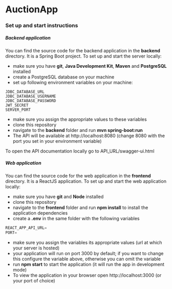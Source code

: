 # AuctionApp

### Set up and start instructions

##### Backend application
You can find the source code for the backend application in the **backend** directory. It is a Spring Boot project. To set up and start the server locally:

- make sure you have **git**, **Java Development Kit**, **Maven** and **PostgreSQL** installed
- create a PostgreSQL database on your machine 
- set up following environment variables on your machine:

```shell
JDBC_DATABASE_URL
JDBC_DATABASE_USERNAME
JDBC_DATABASE_PASSWORD
JWT_SECRET
SERVER_PORT
```
- make sure you assign the appropriate values to these variables
- clone this repository
- navigate to the **backend** folder and run **mvn spring-boot:run** 
- The API will be available at http://localhost:8080 (change 8080 with the port you set in your environment variable) 

To open the API documentation locally go to API_URL/swagger-ui.html

##### Web application
You can find the source code for the web application in the **frontend** directory. It is a ReactJS application. To set up and start the web application locally: 

- make sure you have **git** and **Node** installed 
- clone this repository 
- navigate to the **frontend** folder and run **npm install** to install the application dependencies 
- create a **.env** in the same folder with the following variables

```javascript
REACT_APP_API_URL=
PORT=
```
- make sure you assign the variables its appropriate values (url at which your server is hosted)
- your application will run on port 3000 by default; if you want to change this configure the variable above, otherwise you can omit the variable 
- run **npm start** to start the application (it will run the app in development mode) 
- To view the application in your browser open http://localhost:3000 (or your port of choice)
